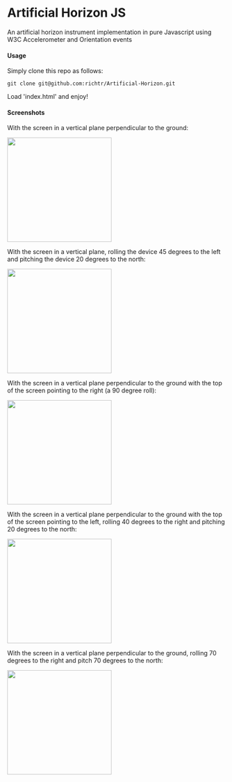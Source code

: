 Artificial Horizon JS
====================

An artificial horizon instrument implementation in pure Javascript using W3C Accelerometer and Orientation events

#### Usage ####

Simply clone this repo as follows:

    git clone git@github.com:richtr/Artificial-Horizon.git
    
Load 'index.html' and enjoy!

#### Screenshots ####

With the screen in a vertical plane perpendicular to the ground:

<img src="https://github.com/richtr/Artificial-Horizon/raw/master/screenshots/artificialhorizon1.png" width="240"/>

With the screen in a vertical plane, rolling the device 45 degrees to the left and pitching the device 20 degrees to the north:

<img src="https://github.com/richtr/Artificial-Horizon/raw/master/screenshots/artificialhorizon2.png" width="240"/>

With the screen in a vertical plane perpendicular to the ground with the top of the screen pointing to the right (a 90 degree roll):

<img src="https://github.com/richtr/Artificial-Horizon/raw/master/screenshots/artificialhorizon3.png" width="240"/>

With the screen in a vertical plane perpendicular to the ground with the top of the screen pointing to the left, rolling 40 degrees to the right and pitching 20 degrees to the north:

<img src="https://github.com/richtr/Artificial-Horizon/raw/master/screenshots/artificialhorizon4.png" width="240"/>

With the screen in a vertical plane perpendicular to the ground, rolling 70 degrees to the right and pitch 70 degrees to the north:

<img src="https://github.com/richtr/Artificial-Horizon/raw/master/screenshots/artificialhorizon5.png" width="240"/>